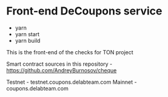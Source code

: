 # Front-end DeCoupons service

- yarn
- yarn start
- yarn build

This is the front-end of the checks for TON project

Smart contract sources in this repository - https://github.com/AndreyBurnosov/cheque

Testnet - testnet.coupons.delabteam.com
Mainnet - coupons.delabteam.com

